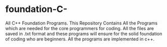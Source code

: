 # foundation-C-
All C++ Foundation Programs.
This Repository Contains All the Programs which are needed for the core programmers for coding.
All the files are saved in .txt format and these programs will ensure for the solid foundation of coding who are beginners.
All the programs are implemented in c++.

